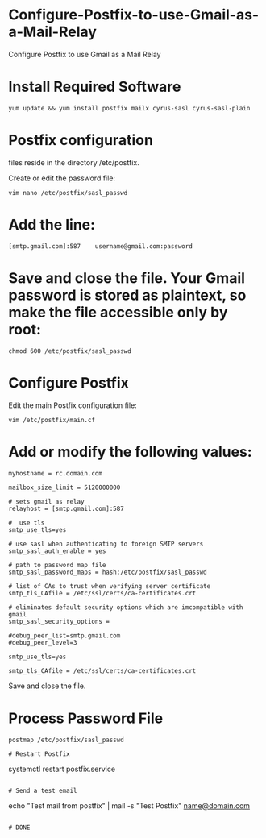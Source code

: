 # Configure-Postfix-to-use-Gmail-as-a-Mail-Relay
Configure Postfix to use Gmail as a Mail Relay

# Install Required Software
```yum update && yum install postfix mailx cyrus-sasl cyrus-sasl-plain```

# Postfix configuration 

files reside in the directory /etc/postfix. 

Create or edit the password file:

``` vim nano /etc/postfix/sasl_passwd ```

# Add the line:

``` [smtp.gmail.com]:587    username@gmail.com:password ```

# Save and close the file. Your Gmail password is stored as plaintext, so make the file accessible only by root:

``` chmod 600 /etc/postfix/sasl_passwd ```

# Configure Postfix

Edit the main Postfix configuration file:

```
vim /etc/postfix/main.cf

```

# Add or modify the following values:

```
myhostname = rc.domain.com

mailbox_size_limit = 5120000000

# sets gmail as relay
relayhost = [smtp.gmail.com]:587

#  use tls
smtp_use_tls=yes

# use sasl when authenticating to foreign SMTP servers
smtp_sasl_auth_enable = yes

# path to password map file
smtp_sasl_password_maps = hash:/etc/postfix/sasl_passwd

# list of CAs to trust when verifying server certificate
smtp_tls_CAfile = /etc/ssl/certs/ca-certificates.crt

# eliminates default security options which are imcompatible with gmail
smtp_sasl_security_options =

#debug_peer_list=smtp.gmail.com
#debug_peer_level=3

smtp_use_tls=yes

smtp_tls_CAfile = /etc/ssl/certs/ca-certificates.crt
```

Save and close the file.

#  Process Password File

```
postmap /etc/postfix/sasl_passwd

# Restart Postfix

```
systemctl restart postfix.service

```

# Send a test email

```
echo "Test mail from postfix" | mail -s "Test Postfix" name@domain.com
```

# DONE

